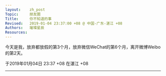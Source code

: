 ```yaml
---
layout:    zh_post
Topic:     朋友圈
Title:     你不知道的事
Revised:   2019-01-04 23:37:00 +08 @ 中国-广东-湛江 +08
Authors:   璀璨星辰
Resources:
---
```


今天是我，放弃都放假的第3个月，放弃微信WeChat的第6个月，离开微博Weibo的第2天。

于2019年01月04日 23:37 +08 在湛江 +08

--------------------------------------------------------------------------------

